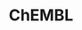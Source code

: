 ---
layout: default
bigquery: https://console.cloud.google.com/bigquery?p=patents-public-data&d=ebi_chembl&page=dataset
citation: '"The ChEMBL database in 2017." Anna Gaulton, Anne Hersey, Michał Nowotka,
  A Patrícia Bento, Jon Chambers, David Mendez, Prudence Mutowo, Francis Atkinson,
  Louisa J Bellis, Elena Cibrián-Uhalte, Mark Davies, Nathan Dedman, Anneli Karlsson,
  María Paula Magariños, John P Overington, George Papadatos, Ines Smit, Andrew R
  Leach Nucleic acids Research (2017) 45 (Database Issue), D945-D954'
contributors: European Bioinformatics Institute
cost: None
description: ChEMBL Data is a manually curated database of small molecules used in
  drug discovery, including information about existing patented drugs.
documentation: 'schema: https://www.ebi.ac.uk/chembl/db_schema


  '
last_edit: 04/10/2022, 23:42:53
location: https://console.cloud.google.com/marketplace/product/google_patents_public_datasets/chembl
maintained_by: EMBL-EBI, an outstation of European Molecular Biology Laboratory
related_publications: '

  ChEMBL: towards direct deposition of bioassay data.


  Mendez D, Gaulton A, Bento AP, Chambers J, De Veij M, Félix E, Magariños MP, Mosquera
  JF, Mutowo P, Nowotka M, Gordillo-Marañón M, Hunter F, Junco L, Mugumbate G, Rodriguez-Lopez
  M, Atkinson F, Bosc N, Radoux CJ, Segura-Cabrera A, Hersey A, Leach AR.


  — Nucleic Acids Res. 2019; 47(D1):D930-D940. doi: 10.1093/nar/gky1075

  '
schema_fields:
- who_name
- standard_upper_value
- level1
- confidence
- drug_substance_flag
- qudt_units
- std_act_id
- aidx
- warning_class
- assay_cell_type
- annotation
- pathway_id
- units
- smarts
- published_units
- heavy_atoms
- variant_id
- applicant_full_name
- patent_no
- therapeutic_flag
- published_type
- assay_desc
- tissue_id
- cell_source_tissue
- num_lipinski_ro5_violations
- mol_irac_id
- name
- site_residues
- num_ro5_violations
- sei
- biocomp_id
- usan_year
- curation_comment
- definition
- related_tid
- aromatic_rings
- level4_description
- record_id
- parent_go_id
- delist_flag
- submission_date
- src_id
- ddd_id
- le
- psa
- standard_type
- comp_class_id
- black_box_warning
- standard_relation
- activity_id
- l6
- molsyn_id
- class_level
- mc_organism
- abstract
- mec_id
- bao_id
- major_class
- atc_code
- chebi_par_id
- cidx
- actsm_id
- assay_type
- parent_molregno
- entity_id
- l3
- year
- max_phase_for_ind
- homologue
- cell_source_tax_id
- organism
- bao_format
- pathway_key
- synonyms
- cl_lincs_id
- ass_cls_map_id
- idx
- efo_id
- cx_most_bpka
- authors
- tid_fixed
- indication_class
- cell_id
- molfile
- helm_notation
- first_in_class
- rtb
- alert_name
- efo_term
- description
- go_id
- drugind_id
- assay_subcellular_fraction
- doc_type
- patent_use_code
- irac_class_id
- mc_target_accession
- src_compound_id
- lle
- substrate_record_id
- db_source
- text_value
- assay_param_id
- tax_id
- entity_type
- level3
- value
- ddd_comment
- caloha_id
- usan_stem_definition
- alert_id
- short_name
- level1_description
- mutation
- l7
- assay_source
- domain_id
- bao_endpoint
- volume
- path
- cx_most_apka
- uberon_id
- parent_type
- cell_source_organism
- res_stem_id
- alert_set_id
- level5
- usan_substem
- met_id
- mw_freebase
- normal_range_max
- dosed_ingredient
- protein_class_id
- parameter_type
- target_mapping
- trade_name
- l5
- withdrawn_country
- clo_id
- ddd_value
- protclasssyn_id
- comments
- set_name
- level4
- action_type
- warning_year
- compd_id
- assay_organism
- activity_count
- enzyme_name
- mesh_id
- compound_key
- targcomp_id
- pref_name
- site_name
- curated_by
- component_type
- strength
- company
- full_molformula
- canonical_smiles
- acd_most_apka
- hbd_lipinski
- component_id
- version
- formulation_id
- last_page
- oral
- bei
- last_active
- previous_company
- met_conversion
- db_version
- usan_stem
- mol_hrac_id
- journal
- withdrawn_class
- first_page
- ap_id
- structure_type
- warning_type
- upper_value
- level2
- first_approval
- mw_monoisotopic
- comp_go_id
- max_phase
- mol_frac_id
- binding_site_comment
- withdrawn_reason
- component_synonym
- withdrawn_flag
- domain_name
- src_assay_id
- parenteral
- source_domain_id
- frac_class_id
- country
- mesh_heading
- orig_description
- compsyn_id
- standard_text_value
- issue
- polymer_flag
- molecular_species
- full_mwt
- hrac_class_id
- hba_lipinski
- updated_on
- job_id
- frac_code
- status
- relationship_type
- standard_inchi_key
- active_ingredient
- protein_class_synonym
- patent_id
- domain_type
- accession
- mc_target_name
- activity_comment
- stem
- updated_by
- pubmed_id
- acd_logd
- ddd_units
- sequence
- parent_id
- prod_pat_id
- mc_target_type
- parameter_value
- cell_ontology_id
- ref_type
- warnref_id
- isoform
- l8
- assay_tissue
- metref_id
- toid
- published_relation
- metabolite_record_id
- stat
- prodrug
- topical
- hrac_code
- level2_description
- predbind_id
- species_group_flag
- acd_most_bpka
- sitecomp_id
- creation_date
- level3_description
- ref_url
- ad_type
- ref_id
- acd_logp
- relationship
- publication_number
- start_position
- normal_range_min
- who_extra
- standard_units
- oc_id
- target_desc
- natural_product
- nda_type
- published_value
- uo_units
- title
- subgroup
- sequence_md5sum
- num_alerts
- pchembl_value
- standard_flag
- qed_weighted
- warning_id
- as_id
- drug_record_id
- approval_date
- compound_name
- l2
- enzyme_tid
- smid
- target_type
- research_stem
- active_molregno
- cx_logp
- relation
- potential_duplicate
- domain_description
- usan_stem_id
- cx_logd
- hba
- chembl_id
- class_type
- src_description
- source
- site_id
- direct_interaction
- standard_inchi
- log_id
- molregno
- downgraded
- cellosaurus_id
- withdrawn_year
- hbd
- drug_product_flag
- mechanism_of_action
- confidence_score
- warning_country
- aspect
- molecule_type
- assay_class_id
- l1
- tbl
- tid
- data_validity_comment
- rgid
- selectivity_comment
- prediction_method
- inorganic_flag
- ingredient
- standard_value
- availability_type
- label
- stem_class
- assay_category
- indref_id
- assay_id
- l4
- dosage_form
- doc_id
- mechanism_comment
- cpd_str_alert_id
- patent_expire_date
- ro3_pass
- chirality
- met_comment
- type
- mc_tax_id
- relationship_desc
- syn_type
- innovator_company
- mecref_id
- warning_description
- cell_name
- assay_tax_id
- priority
- mol_atc_id
- product_id
- result_flag
- bto_id
- molecular_mechanism
- disease_efficacy
- protein_class_desc
- ridx
- ddd_admr
- route
- alogp
- irac_code
- targrel_id
- assay_strain
- end_position
- src_short_name
- assay_test_type
- doi
- cell_description
- co_stem_id
shortname: chembl
tags:
- biotechnology
- health
- chemical
- bioinformatics
- medical
terms_of_use: CC BY-SA 3.0
title: ChEMBL
uuid: e232a192-965c-4ec9-904c-155b6dfe56c5
---